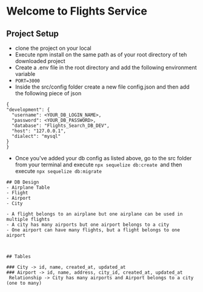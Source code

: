 # Welcome to Flights Service
## Project Setup
  - clone the project on your local
  - Execute npm install on the same path as of your  root directory of teh downloaded project
  - Create a .env file in the root directory and add the following environment variable
   - `PORT=3000`
  -  Inside the src/config folder create a new file config.json and then add the following piece of json
  ```
{
  "development": {
    "username": <YOUR_DB_LOGIN_NAME>,
    "password": <YOUR_DB_PASSWORD>,
    "database": "Flights_Search_DB_DEV",
    "host": "127.0.0.1",
    "dialect": "mysql"
  }
}
```
   - Once you've added your db config as listed above, go to the src folder from your terminal and execute `npx sequelize db:create `and then execute `npx sequelize db:migrate`
   ```
  ## DB Design
  - Airplane Table
  - Flight
  - Airport
  - City 

  - A flight belongs to an airplane but one airplane can be used in multiple flights
  - A city has many airports but one airport belongs to a city
  - One airport can have many flights, but a flight belongs to one airport


  
  ## Tables

### City -> id, name, created_at, updated_at
### Airport -> id, name, address, city_id, created_at, updated_at
    Relationship -> City has many airports and Airport belongs to a city (one to many)
```